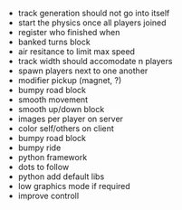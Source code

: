 * track generation should not go into itself
* start the physics once all players joined
* register who finished when
* banked turns block
* air resitance to limit max speed
* track width should accomodate n players
* spawn players next to one another
* modifier pickup (magnet, ?)
* bumpy road block
* smooth movement
* smooth up/down block
* images per player on server
* color self/others on client
* bumpy road block
* bumpy ride
* python framework
* dots to follow
* python add default libs
* low graphics mode if required
* improve controll
